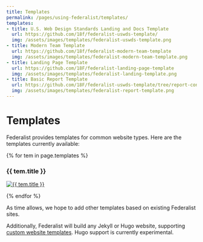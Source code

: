 ```yaml
---
title: Templates
permalink: /pages/using-federalist/templates/
templates:
- title: U.S. Web Design Standards Landing and Docs Template
  url: https://github.com/18f/federalist-uswds-template/
  img: /assets/images/templates/federalist-uswds-template.png
- title: Modern Team Template
  url: https://github.com/18f/federalist-modern-team-template
  img: /assets/images/templates/federalist-modern-team-template.png
- title: Landing Page Template
  url: https://github.com/18F/federalist-landing-page-template
  img: /assets/images/templates/federalist-landing-template.png
- title: Basic Report Template
  url: https://github.com/18F/federalist-uswds-template/tree/report-config
  img: /assets/images/templates/federalist-report-template.png
---
```


# Templates

Federalist provides templates for common website types. Here are the templates currently available:

{% for tem in page.templates %}
  <h3>{{ tem.title }}</h3>
  <p>
    <a class='screenshot' href='{{ tem.url }}'>
      <img src='{{ site.baseurl }}{{ tem.img }}' alt='{{ tem.title }}'>
    </a>
  </p>
{% endfor %}

As time allows, we hope to add other templates based on existing Federalist sites.

Additionally, Federalist will build any Jekyll or Hugo website, supporting [custom website templates]({{site.baseurl}}/pages/how-federalist-works/how-builds-work). Hugo support is currently experimental.
